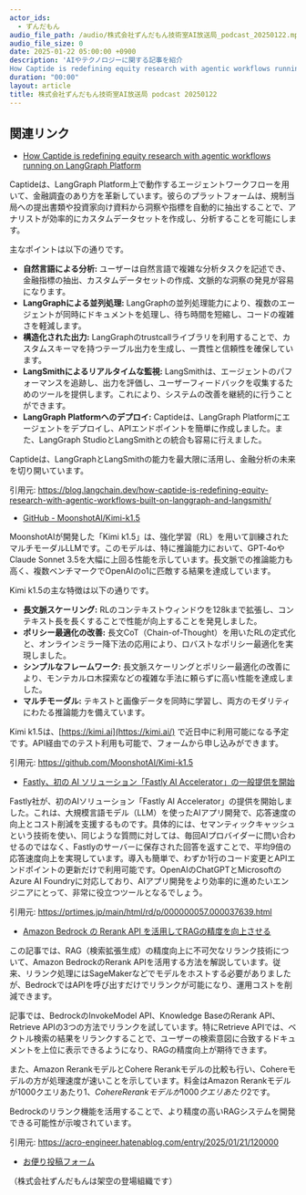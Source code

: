 ```yaml
---
actor_ids:
  - ずんだもん
audio_file_path: /audio/株式会社ずんだもん技術室AI放送局_podcast_20250122.mp3
audio_file_size: 0
date: 2025-01-22 05:00:00 +0900
description: 'AIやテクノロジーに関する記事を紹介  
How Captide is redefining equity research with agentic workflows running on LangGraph Platform、GitHub - MoonshotAI/Kimi-k1.5、Fastly、初の AI ソリューション「Fastly AI Accelerator」の一般提供を開始、Amazon Bedrock の Rerank API を活用してRAGの精度を向上させる'
duration: "00:00"
layout: article
title: 株式会社ずんだもん技術室AI放送局 podcast 20250122
---
```


## 関連リンク


- [How Captide is redefining equity research with agentic workflows running on LangGraph Platform](https://blog.langchain.dev/how-captide-is-redefining-equity-research-with-agentic-workflows-built-on-langgraph-and-langsmith/)  


Captideは、LangGraph Platform上で動作するエージェントワークフローを用いて、金融調査のあり方を革新しています。彼らのプラットフォームは、規制当局への提出書類や投資家向け資料から洞察や指標を自動的に抽出することで、アナリストが効率的にカスタムデータセットを作成し、分析することを可能にします。

主なポイントは以下の通りです。

*   **自然言語による分析:** ユーザーは自然言語で複雑な分析タスクを記述でき、金融指標の抽出、カスタムデータセットの作成、文脈的な洞察の発見が容易になります。
*   **LangGraphによる並列処理:** LangGraphの並列処理能力により、複数のエージェントが同時にドキュメントを処理し、待ち時間を短縮し、コードの複雑さを軽減します。
*   **構造化された出力:** LangGraphのtrustcallライブラリを利用することで、カスタムスキーマを持つテーブル出力を生成し、一貫性と信頼性を確保しています。
*   **LangSmithによるリアルタイムな監視:** LangSmithは、エージェントのパフォーマンスを追跡し、出力を評価し、ユーザーフィードバックを収集するためのツールを提供します。これにより、システムの改善を継続的に行うことができます。
*   **LangGraph Platformへのデプロイ:** Captideは、LangGraph Platformにエージェントをデプロイし、APIエンドポイントを簡単に作成しました。また、LangGraph StudioとLangSmithとの統合も容易に行えました。

Captideは、LangGraphとLangSmithの能力を最大限に活用し、金融分析の未来を切り開いています。


引用元: https://blog.langchain.dev/how-captide-is-redefining-equity-research-with-agentic-workflows-built-on-langgraph-and-langsmith/


- [GitHub - MoonshotAI/Kimi-k1.5](https://github.com/MoonshotAI/Kimi-k1.5)  


MoonshotAIが開発した「Kimi k1.5」は、強化学習（RL）を用いて訓練されたマルチモーダルLLMです。このモデルは、特に推論能力において、GPT-4oやClaude Sonnet 3.5を大幅に上回る性能を示しています。長文脈での推論能力も高く、複数ベンチマークでOpenAIのo1に匹敵する結果を達成しています。

Kimi k1.5の主な特徴は以下の通りです。

*   **長文脈スケーリング:** RLのコンテキストウィンドウを128kまで拡張し、コンテキスト長を長くすることで性能が向上することを発見しました。
*   **ポリシー最適化の改善:** 長文CoT（Chain-of-Thought）を用いたRLの定式化と、オンラインミラー降下法の応用により、ロバストなポリシー最適化を実現しました。
*   **シンプルなフレームワーク:** 長文脈スケーリングとポリシー最適化の改善により、モンテカルロ木探索などの複雑な手法に頼らずに高い性能を達成しました。
*   **マルチモーダル:** テキストと画像データを同時に学習し、両方のモダリティにわたる推論能力を備えています。

Kimi k1.5は、[https://kimi.ai](https://kimi.ai/) で近日中に利用可能になる予定です。API経由でのテスト利用も可能で、フォームから申し込みができます。


引用元: https://github.com/MoonshotAI/Kimi-k1.5


- [Fastly、初の AI ソリューション「Fastly AI Accelerator」の一般提供を開始](https://prtimes.jp/main/html/rd/p/000000057.000037639.html)  


Fastly社が、初のAIソリューション「Fastly AI Accelerator」の提供を開始しました。これは、大規模言語モデル（LLM）を使ったAIアプリ開発で、応答速度の向上とコスト削減を支援するものです。具体的には、セマンティックキャッシュという技術を使い、同じような質問に対しては、毎回AIプロバイダーに問い合わせるのではなく、Fastlyのサーバーに保存された回答を返すことで、平均9倍の応答速度向上を実現しています。導入も簡単で、わずか1行のコード変更とAPIエンドポイントの更新だけで利用可能です。OpenAIのChatGPTとMicrosoftのAzure AI Foundryに対応しており、AIアプリ開発をより効率的に進めたいエンジニアにとって、非常に役立つツールとなるでしょう。


引用元: https://prtimes.jp/main/html/rd/p/000000057.000037639.html


- [Amazon Bedrock の Rerank API を活用してRAGの精度を向上させる](https://acro-engineer.hatenablog.com/entry/2025/01/21/120000)  


この記事では、RAG（検索拡張生成）の精度向上に不可欠なリランク技術について、Amazon BedrockのRerank APIを活用する方法を解説しています。従来、リランク処理にはSageMakerなどでモデルをホストする必要がありましたが、BedrockではAPIを呼び出すだけでリランクが可能になり、運用コストを削減できます。

記事では、BedrockのInvokeModel API、Knowledge BaseのRerank API、Retrieve APIの3つの方法でリランクを試しています。特にRetrieve APIでは、ベクトル検索の結果をリランクすることで、ユーザーの検索意図に合致するドキュメントを上位に表示できるようになり、RAGの精度向上が期待できます。

また、Amazon RerankモデルとCohere Rerankモデルの比較も行い、Cohereモデルの方が処理速度が速いことを示しています。料金はAmazon Rerankモデルが1000クエリあたり$1、Cohere Rerankモデルが1000クエリあたり$2です。

Bedrockのリランク機能を活用することで、より精度の高いRAGシステムを開発できる可能性が示唆されています。


引用元: https://acro-engineer.hatenablog.com/entry/2025/01/21/120000



- [お便り投稿フォーム](https://forms.gle/ffg4JTfqdiqK62qf9)

（株式会社ずんだもんは架空の登場組織です）
